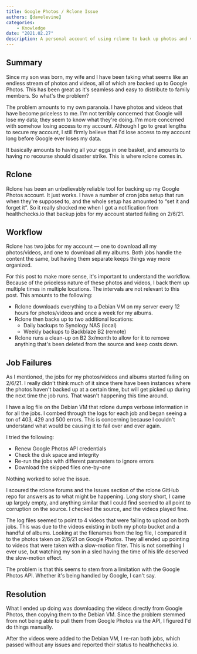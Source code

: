 ```yaml
---
title: Google Photos / Rclone Issue
authors: [davelevine]
categories:
    - Knowledge
date: "2021.02.27"
description: A personal account of using rclone to back up photos and videos from Google Photos.
---
```


<!--markdownlint-disable-->

## Summary

Since my son was born, my wife and I have been taking what seems like an endless stream of photos and videos, all of which are backed up to Google Photos. This has been great as it's seamless and easy to distribute to family members. So what's the problem?

<!-- more -->

The problem amounts to my own paranoia. I have photos and videos that have become priceless to me. I'm not terribly concerned that Google will lose my data; they seem to know what they're doing. I'm more concerned with somehow losing access to my account. Although I go to great lengths to secure my account, I still firmly believe that I'd lose access to my account long before Google ever loses my data.

It basically amounts to having all your eggs in one basket, and amounts to having no recourse should disaster strike. This is where rclone comes in.

## Rclone

Rclone has been an unbelievably reliable tool for backing up my Google Photos account. It just works. I have a number of cron jobs setup that run when they're supposed to, and the whole setup has amounted to “set it and forget it”. So it really shocked me when I got a notification from healthchecks.io that backup jobs for my account started failing on 2/6/21.

## Workflow

Rclone has two jobs for my account — one to download all my photos/videos, and one to download all my albums. Both jobs handle the content the same, but having them separate keeps things way more organized.

For this post to make more sense, it's important to understand the workflow. Because of the priceless nature of these photos and videos, I back them up multiple times in multiple locations. The intervals are not relevant to this post. This amounts to the following:

* Rclone downloads everything to a Debian VM on my server every 12 hours for photos/videos and once a week for my albums.
* Rclone then backs up to two additional locations:
  * Daily backups to Synology NAS (local)
  * Weekly backups to Backblaze B2 (remote)
* Rclone runs a clean-up on B2 3x/month to allow for it to remove anything that's been deleted from the source and keep costs down.

## Job Failures

As I mentioned, the jobs for my photos/videos and albums started failing on 2/6/21. I really didn't think much of it since there have been instances where the photos haven't backed up at a certain time, but will get picked up during the next time the job runs. That wasn't happening this time around.

I have a log file on the Debian VM that rclone dumps verbose information in for all the jobs. I combed through the logs for each job and began seeing a ton of 403, 429 and 500 errors. This is concerning because I couldn't understand what would be causing it to fail over and over again.

I tried the following:

* Renew Google Photos API credentials
* Check the disk space and integrity
* Re-run the jobs with different parameters to ignore errors
* Download the skipped files one-by-one

Nothing worked to solve the issue.

I scoured the rclone forums and the Issues section of the rclone GitHub repo for answers as to what might be happening. Long story short, I came up largely empty, and anything similar that I could find seemed to all point to corruption on the source. I checked the source, and the videos played fine.

The log files seemed to point to 4 videos that were failing to upload on both jobs. This was due to the videos existing in both my photo bucket and a handful of albums. Looking at the filenames from the log file, I compared it to the photos taken on 2/6/21 on Google Photos. They all ended up pointing to videos that were taken with a slow-motion filter. This is not something I ever use, but watching my son in a sled having the time of his life deserved the slow-motion effect.

The problem is that this seems to stem from a limitation with the Google Photos API. Whether it's being handled by Google, I can't say.

## Resolution

What I ended up doing was downloading the videos directly from Google Photos, then copying them to the Debian VM. Since the problem stemmed from not being able to pull them from Google Photos via the API, I figured I'd do things manually.

After the videos were added to the Debian VM, I re-ran both jobs, which passed without any issues and reported their status to healthchecks.io.
